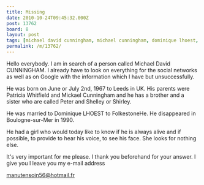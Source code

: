 ```yaml
---
title: Missing
date: 2010-10-24T09:45:32.000Z
post: 13762
board: 8
layout: post
tags: [michael david cunningham, michael cunningham, dominique lhoest, missing person, folkestone]
permalink: /m/13762/
---
```

Hello everybody. I am in search of a person called Michael David CUNNINGHAM. I already have to look on everything for the social networks as well as on Google with the information which I have but unsuccessfully.

He was born on June or July 2nd, 1967 to Leeds in UK. His parents were Patricia Whitfield and Mickael Cunningham and he has a brother and a sister who are called Peter and Shelley or Shirley. 

He was married to Dominique LHOEST to FolkestoneHe. He disappeared in Boulogne-sur-Mer in 1990. 

He had a girl who would today like to know if he is always alive and if possible, to provide to hear his voice, to see his face. She looks for nothing else. 

It's very important for me please. I thank you beforehand for your answer. I give you I leave you my e-mail address 

manutensoin56@hotmail.fr
